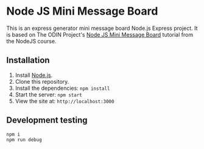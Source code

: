 # Node JS Mini Message Board

This is an express generator mini message board Node.js Express project. It is based on The ODIN Project's [Node JS Mini Message Board](https://www.theodinproject.com/lessons/nodejs-mini-message-board) tutorial from the NodeJS course.

## Installation

1. Install [Node.js](https://nodejs.org/en/download/).
2. Clone this repository.
3. Install the dependencies: `npm install`
4. Start the server: `npm start`
5. View the site at: `http://localhost:3000`

## Development testing

```bash
npm i
npm run debug
```
